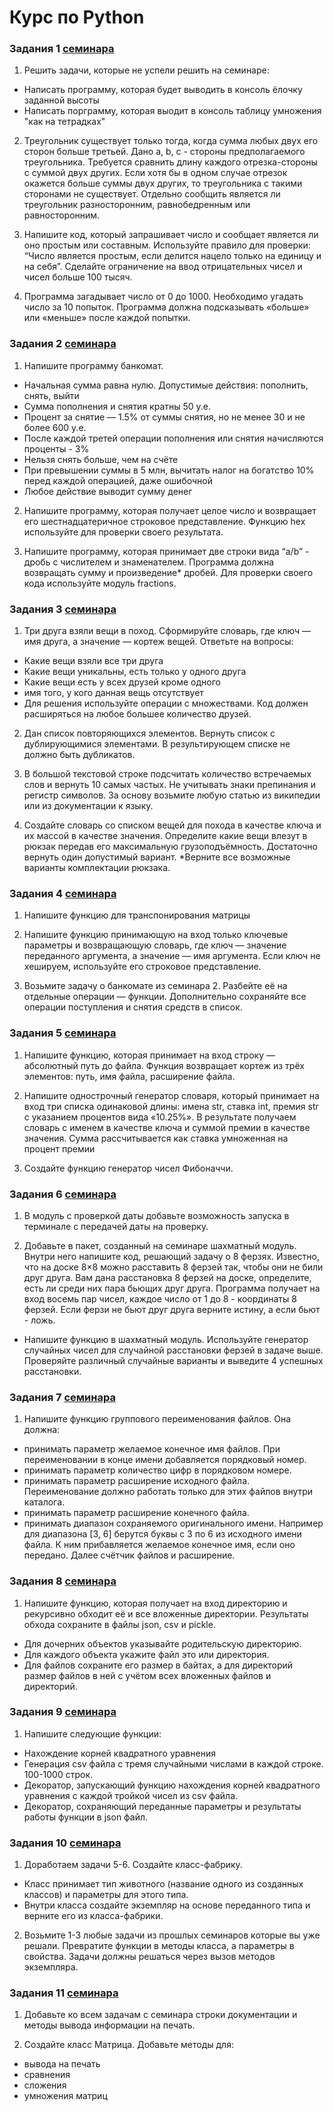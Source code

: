 # Курс по Python

### Задания 1 [семинара](https://github.com/kremlik144/Python_Seminars/tree/main/diving_into_python/Seminar_1)
1. Решить задачи, которые не успели решить на семинаре:
- Написать программу, которая будет выводить в консоль ёлочку заданной высоты
- Написать порграмму, которая выодит в консоль таблицу умножения "как на тетрадках"

2. Треугольник существует только тогда, когда сумма любых двух его сторон больше третьей. Дано a, b, c - стороны предполагаемого треугольника. Требуется сравнить длину каждого отрезка-стороны с суммой двух других. Если хотя бы в одном случае отрезок окажется больше суммы двух других, то треугольника с такими сторонами не существует. Отдельно сообщить является ли треугольник разносторонним, равнобедренным или равносторонним.

3. Напишите код, который запрашивает число и сообщает является ли оно простым или составным. Используйте правило для проверки: “Число является простым, если делится нацело только на единицу и на себя”. Сделайте ограничение на ввод отрицательных чисел и чисел больше 100 тысяч.

4. Программа загадывает число от 0 до 1000. Необходимо угадать число за 10 попыток. Программа должна подсказывать «больше» или «меньше» после каждой попытки.



### Задания 2 [семинара](https://github.com/kremlik144/Python_Seminars/tree/main/diving_into_python/Seminar_2)
1. Напишите программу банкомат.
- Начальная сумма равна нулю. Допустимые действия: пополнить, снять, выйти
- Сумма пополнения и снятия кратны 50 у.е.
- Процент за снятие — 1.5% от суммы снятия, но не менее 30 и не более 600 у.е.
- После каждой третей операции пополнения или снятия начисляются проценты - 3%
- Нельзя снять больше, чем на счёте
- При превышении суммы в 5 млн, вычитать налог на богатство 10% перед каждой операцией, даже ошибочной
- Любое действие выводит сумму денег

2. Напишите программу, которая получает целое число и возвращает его шестнадцатеричное строковое представление. Функцию hex используйтe для проверки своего результата.

3. Напишите программу, которая принимает две строки вида “a/b” - дробь с числителем и знаменателем. Программа должна возвращать сумму и произведение* дробей. Для проверки своего кода используйте модуль fractions.



### Задания 3 [семинара](https://github.com/kremlik144/Python_Seminars/tree/main/diving_into_python/Seminar_3)
1. Три друга взяли вещи в поход. Сформируйте словарь, где ключ — имя друга, а значение — кортеж вещей. Ответьте на вопросы:
- Какие вещи взяли все три друга
- Какие вещи уникальны, есть только у одного друга
- Какие вещи есть у всех друзей кроме одного
- имя того, у кого данная вещь отсутствует
- Для решения используйте операции с множествами. Код должен расширяться на любое большее количество друзей.

2. Дан список повторяющихся элементов. Вернуть список с дублирующимися элементами. В результирующем списке не должно быть дубликатов.

3. В большой текстовой строке подсчитать количество встречаемых слов и вернуть 10 самых частых. Не учитывать знаки препинания и регистр символов. За основу возьмите любую статью из википедии или из документации к языку.

4. Создайте словарь со списком вещей для похода в качестве ключа и их массой в качестве значения. Определите какие вещи влезут в рюкзак передав его максимальную грузоподъёмность. Достаточно вернуть один допустимый вариант. *Верните все возможные варианты комплектации рюкзака.



### Задания 4 [семинара](https://github.com/kremlik144/Python_Seminars/tree/main/diving_into_python/Seminar_4)
1. Напишите функцию для транспонирования матрицы

2. Напишите функцию принимающую на вход только ключевые параметры и возвращающую словарь,
где ключ — значение переданного аргумента, а значение — имя аргумента. Если ключ не хешируем,
используйте его строковое представление.

3. Возьмите задачу о банкомате из семинара 2. Разбейте её на отдельные операции — функции. 
Дополнительно сохраняйте все операции поступления и снятия средств в список.



### Задания 5 [семинара](https://github.com/kremlik144/Python_Seminars/tree/main/diving_into_python/Seminar_5)
1. Напишите функцию, которая принимает на вход строку — абсолютный путь до файла. Функция возвращает кортеж из 
трёх элементов: путь, имя файла, расширение файла.

2. Напишите однострочный генератор словаря, который принимает на вход три списка одинаковой длины: 
имена str, ставка int, премия str с указанием процентов вида «10.25%». В результате получаем словарь с 
именем в качестве ключа и суммой премии в качестве значения. Сумма рассчитывается как ставка умноженная 
на процент премии

3. Создайте функцию генератор чисел Фибоначчи.



### Задания 6 [семинара](https://github.com/kremlik144/Python_Seminars/tree/main/diving_into_python/Seminar_6)
1. В модуль с проверкой даты добавьте возможность запуска в терминале с передачей даты на проверку.

2. Добавьте в пакет, созданный на семинаре шахматный модуль. Внутри него напишите код, решающий задачу о 8 ферзях.
Известно, что на доске 8×8 можно расставить 8 ферзей так, чтобы они не били друг друга. Вам дана расстановка 8 ферзей на 
доске, определите, есть ли среди них пара бьющих друг друга. Программа получает на вход восемь пар чисел, каждое число от
1 до 8 - координаты 8 ферзей. Если ферзи не бьют друг друга верните истину, а если бьют - ложь.

* Напишите функцию в шахматный модуль. Используйте генератор случайных чисел для случайной расстановки ферзей в задаче выше.
Проверяйте различный случайные варианты и выведите 4 успешных расстановки.



### Задания 7 [семинара](https://github.com/kremlik144/Python_Seminars/tree/main/diving_into_python/Seminar_7)
1. Напишите функцию группового переименования файлов. Она должна:
- принимать параметр желаемое конечное имя файлов. При переименовании в конце имени добавляется порядковый номер.
- принимать параметр количество цифр в порядковом номере.
- принимать параметр расширение исходного файла. Переименование должно работать только для этих файлов внутри каталога.
- принимать параметр расширение конечного файла.
- принимать диапазон сохраняемого оригинального имени. Например для диапазона [3, 6] берутся буквы с 3 по 6 из исходного имени файла. К ним прибавляется желаемое конечное имя, если оно передано. Далее счётчик файлов и расширение.



### Задания 8 [семинара](https://github.com/kremlik144/Python_Seminars/tree/main/diving_into_python/Seminar_8)
1. Напишите функцию, которая получает на вход директорию и рекурсивно обходит её и все вложенные директории. Результаты обхода сохраните в файлы json, csv и pickle.
- Для дочерних объектов указывайте родительскую директорию.
- Для каждого объекта укажите файл это или директория.
- Для файлов сохраните его размер в байтах, а для директорий размер файлов в ней с учётом всех вложенных файлов и директорий.



### Задания 9 [семинара](https://github.com/kremlik144/Python_Seminars/tree/main/diving_into_python/Seminar_9)
1. Напишите следующие функции:
- Нахождение корней квадратного уравнения
- Генерация csv файла с тремя случайными числами в каждой строке. 100-1000 строк.
- Декоратор, запускающий функцию нахождения корней квадратного уравнения с каждой тройкой чисел из csv файла.
- Декоратор, сохраняющий переданные параметры и результаты работы функции в json файл.



### Задания 10 [семинара](https://github.com/kremlik144/Python_Seminars/tree/main/diving_into_python/Seminar_10)
1. Доработаем задачи 5-6. Создайте класс-фабрику.
- Класс принимает тип животного (название одного из созданных классов) и параметры для этого типа.
- Внутри класса создайте экземпляр на основе переданного типа и верните его из класса-фабрики.

2. Возьмите 1-3 любые задачи из прошлых семинаров которые вы уже решали. Превратите функции в методы класса, а параметры в свойства. Задачи должны решаться через вызов методов экземпляра. 



### Задания 11 [семинара](https://github.com/kremlik144/Python_Seminars/tree/main/diving_into_python/Seminar_11)
1. Добавьте ко всем задачам с семинара строки документации и методы вывода информации на печать.

2. Создайте класс Матрица. Добавьте методы для: 
- вывода на печать
- сравнения
- сложения
- умножения матриц